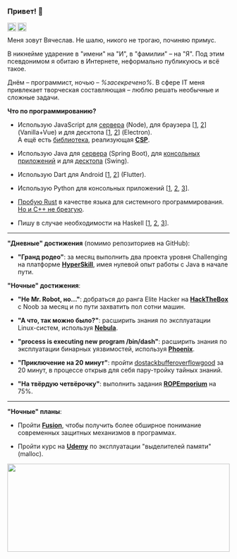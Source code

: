 ### Привет! 👋

<a href="https://t.me/limitedeternity"><img align="left" height=20 width=20 src="https://telegrapher.ru/images/download/icons/telegram.svg" /></a>
<a href="https://vk.me/limitedeternity"><img align="left" height=20 width=20 src="https://pngicon.ru/file/uploads/vk-256x256.png" /></a>
<br>

Меня зовут Вячеслав. Не шалю, никого не трогаю, починяю примус.

В никнейме ударение в "имени" на "И", в "фамилии" – на "Я". Под этим псевдонимом я обитаю в Интернете, неформально публикуюсь и всё такое.

Днём – программист, ночью – *%засекречено%*. В сфере IT меня привлекает творческая составляющая – люблю решать необычные и сложные задачи.

**Что по программированию?**

* Использую JavaScript для [сервера](https://github.com/UnblockerAPI) (Node), для браузера [[1](https://github.com/limitedeternity/dnevnik-client), [2](https://github.com/limitedeternity/AbitOnline)] (Vanilla+Vue) и для десктопа [[1](https://github.com/limitedeternity/MimeDetect), [2](https://github.com/limitedeternity/TextReader)] (Electron).
<br>А ещё есть [библиотека](https://www.npmjs.com/package/@limitedeternity/channel4), реализующая [**CSP**](https://en.wikipedia.org/wiki/Communicating_sequential_processes).

* Использую Java для [сервера](https://github.com/limitedeternity/JBA-WebQuizEngine) (Spring Boot), для [консольных приложений](https://github.com/limitedeternity/JBA-Blockchain) и для [десктопа](https://github.com/limitedeternity/TextEditor) (Swing).

* Использую Dart для Android [[1](https://github.com/limitedeternity/Scanner), [2](https://github.com/limitedeternity/GetItUploaded)] (Flutter).

* Использую Python для консольных приложений [[1](https://github.com/limitedeternity/UpDown), [2](https://github.com/limitedeternity/gRPC-AddressBook), [3](https://github.com/limitedeternity/foxford_courses/tree/master/foxford_downloader)].

* [Пробую Rust](https://github.com/limitedeternity/squidclient) в качестве языка для системного программирования. [Но и C++ не брезгую](https://github.com/limitedeternity/TIPS-Labs).

* Пишу в случае необходимости на Haskell [[1](https://github.com/limitedeternity/some-gists/blob/master/RelationalAlgebra/logicTable.hs), [2](https://github.com/limitedeternity/some-gists/blob/master/RelationalAlgebra/zhegalkinPoly.hs), [3](https://github.com/limitedeternity/some-gists/blob/master/LambdaCalculus/Lambda-to-SKI-to-JS/main.hs)].

-----

**"Дневные" достижения** (помимо репозиториев на GitHub):

* **"Гранд родео"**: за месяц выполнить два проекта уровня Challenging на платформе [**HyperSkill**](https://hyperskill.org/profile/37482557), имея нулевой опыт работы с Java в начале пути.

**"Ночные" достижения**:

* **"Не Mr. Robot, но..."**: добраться до ранга Elite Hacker на [**HackTheBox**](https://app.hackthebox.eu/profile/369200) с Noob за месяц и по пути захватить пол сотни машин.

* **"А что, так можно было?"**: расширить знания по эксплуатации Linux-систем, используя [**Nebula**](https://exploit.education/nebula/).

* **"process is executing new program /bin/dash"**: расширить знания по эксплуатации бинарных уязвимостей, используя [**Phoenix**](https://exploit.education/phoenix/).

* **"Приключение на 20 минут"**: пройти [dostackbufferoverflowgood](https://github.com/limitedeternity/dostackbufferoverflowgood) за 20 минут, в процессе открыв для себя пару-тройку тайных знаний.

* **"На твёрдую четвёрочку"**: выполнить задания [**ROPEmporium**](https://ropemporium.com/) на 75%.

-----

**"Ночные" планы**:

* Пройти [**Fusion**](https://exploit.education/fusion/), чтобы получить более обширное понимание современных защитных механизмов в программах.

* Пройти курс на [**Udemy**](https://www.udemy.com/course/linux-heap-exploitation-part-1) по эксплуатации "выделителей памяти" (malloc).

<img src="https://www.nicepng.com/png/detail/98-982258_footer-bg-waves-audio.png" height=200px width=100% />
